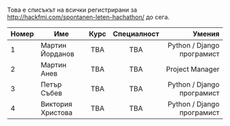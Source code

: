 Това е списъкът на всички регистрирани за http://hackfmi.com/spontanen-leten-hachathon/ до сега.

Номер	| Име        	| Курс          | Специалност	| Умения	|
:------ | ------------- |:-------------:| :------------:| ---------:|
1 | Мартин Йорданов | TBA | TBA | Python / Django програмист |
2 | Мартин Анев | TBA | TBA | Project Manager |
3 | Петър Събев | TBA | TBA | Python / Django програмист |
4 | Виктория Христова | TBA | TBA | Python / Django програмист |